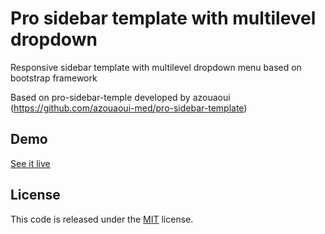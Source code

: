 
 # Pro sidebar template with multilevel dropdown

Responsive sidebar template with multilevel dropdown menu based on bootstrap framework

Based on pro-sidebar-temple developed by azouaoui (https://github.com/azouaoui-med/pro-sidebar-template)


## Demo

[See it live](https://syys.com.br/pro-sidebar-template/)


## License
This code is released under the [MIT](https://github.com/azouaoui-med/pro-sidebar-template/blob/gh-pages/LICENSE) license.

